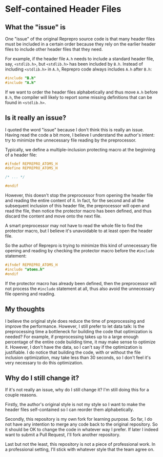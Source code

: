 # Self-contained Header Files

## What the "issue" is

One "issue" of the original Reprepro source code is that many header files must be included in a certain order because they rely on the earlier header files to include other header files that they need.

For example, if the header file `A.h` needs to include a standard header file, say, `<stdlib.h>`, but `<stdlib.h>` has been included by `B.h`. Instead of including `<stdlib.h>` in `A.h`, Reprepro code always includes `A.h` after `B.h`:

```c
#include "B.h"
#include "A.h"
```

If we want to order the header files alphabetically and thus move `A.h` before `B.h`, the compiler will likely to report some missing definitions that can be found in `<stdlib.h>`.

## Is it really an issue?

I quoted the word "issue" because I don't think this is really an issue. Having read the code a bit more, I believe I understand the author's intent: try to minimize the unnecessary file reading by the preprocessor.

Typically, we define a multiple-inclusion protecting macro at the beginning of a header file:

```c
#ifndef REPREPRO_ATOMS_H
#define REPREPRO_ATOMS_H

/* ... */

#endif
```

However, this doesn't stop the preprocessor from opening the header file and reading the entire content of it. In fact, for the second and all the subsequent inclusion of this header file, the preprocessor will open and read the file, then notice the protector macro has been defined, and thus discard the content and move onto the next file.

A smart preprocessor may not have to read the whole file to find the protector macro, but I believe it's unavoidable to at least open the header file.

So the author of Reprepro is trying to minimize this kind of unnecessary file opening and reading by checking the protector macro before the `#include` statement:

```c
#ifndef REPREPRO_ATOMS_H
#include "atoms.h"
#endif
```

If the protector macro has already been defined, then the preprocessor will not process the `#include` statement at all, thus also avoid the unnecessary file opening and reading.

## My thoughts

I believe the original style does reduce the time of preprocessing and improve the performance. However, I still prefer to let data talk: Is the preprocessing time a bottleneck for building the code that optimization is needed? For example, if preprocessing takes up to a large enough percentage of the entire code building time, it may make sense to optimize it. However, I don't have the data, so I can't say if the optimization is justifiable. I do notice that building the code, with or without the file inclusion optimization, may take less than 30 seconds, so I don't feel it's very necessary to do this optimization.

## Why do I still change it?

If it's not really an issue, why do I still change it? I'm still doing this for a couple reasons.

Firstly, the author's original style is not my style so I want to make the header files self-contained so I can reorder them alphabetically.

Secondly, this repository is my own fork for learning purpose. So far, I do not have any intention to merge any code back to the original repository. So it should be OK to change the code in whatever way I prefer. If later I indeed want to submit a Pull Request, I'll fork another repository.

Last but not the least, this repository is not a piece of professional work. In a professional setting, I'll stick with whatever style that the team agree on.
